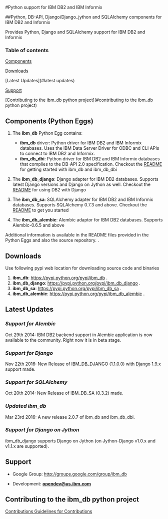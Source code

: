 #Python support for IBM DB2 and IBM Informix 

##Python, DB-API, Django/Django_jython and SQLAlchemy components for IBM DB2 and Informix

Provides Python, Django and SQLAlchemy support for IBM DB2 and Informix 

### Table of contents

[Components](#components)

[Downloads](#downloads)

[Latest Updates](#latest updates)

[Support](#support)

[Contributing to the ibm_db python project](#contributing to the ibm_db python project)

<a name='components'></a>
## Components (Python Eggs)

1. The **ibm_db** Python Egg contains:
   * **ibm_db** driver: Python driver for IBM DB2 and IBM Informix databases. Uses the IBM Data Server Driver for ODBC and CLI APIs to connect to IBM DB2 and Informix. 
   * **ibm_db_dbi**: Python driver for IBM DB2 and IBM Informix databases that complies to the DB-API 2.0 specification.
   Checkout the [README](https://github.com/ibmdb/python-ibmdb/tree/master/IBM_DB/ibm_db) for getting started with ibm_db and ibm_db_dbi
 
2. The **ibm_db_django**: Django adapter for IBM DB2 databases. Supports latest Django versions and Django on Jython as well.
   Checkout the [README](https://github.com/ibmdb/python-ibmdb/tree/master/IBM_DB/ibm_db_django) for using DB2 with Django

3. The **ibm_db_sa**: SQLAlchemy adapter for IBM DB2 and IBM Informix databases. Supports SQLAlchemy 0.7.3 and above. 
   Checkout the [README](https://github.com/ibmdb/python-ibmdbsa/tree/master/ibm_db_sa) to get you started

4. The **ibm_db_alembic**: Alembic adaptor for IBM DB2 databases. Supports Alembic-0.6.5 and above

Additional information is available in the README files provided in the Python Eggs and also the source repository. .

<a name='downloads'></a>
## Downloads

Use following pypi web location for downloading source code and binaries
 1. **ibm_db**: https://pypi.python.org/pypi/ibm_db .
 2. **ibm_db_django**: https://pypi.python.org/pypi/ibm_db_django .
 3. **ibm_db_sa**: https://pypi.python.org/pypi/ibm_db_sa .
 4. **ibm_db_alembic**: https://pypi.python.org/pypi/ibm_db_alembic .

<a name='latest updates'></a>
## Latest Updates

### *Support for Alembic*
  Oct 29th 2014: IBM DB2 backend support in Alembic application is now available to the community. Right now it is in beta stage.

### *Support for Django*
  Nov 22th 2016: New Release of IBM_DB_DJANGO (1.1.0.0) with Django 1.9.x support made.

### *Support for SQLAlchemy*
  Oct 20th 2014: New Release of IBM_DB_SA (0.3.2) made.

### *Updated ibm_db*
  Mar 23rd 2016: A new release 2.0.7 of ibm_db and ibm_db_dbi.

### *Support for Django on Jython*
  ibm_db_django supports Django on Jython (on Jython-Django v1.0.x and v1.1.x are supported).


<a name='support'></a>
## Support

 * Google Group: http://groups.google.com/group/ibm_db
   
 * Development: **opendev@us.ibm.com**

<a name='contributing to the ibm_db python project'></a>
## Contributing to the ibm_db python project
[Contributions Guidelines for Contributions](https://github.com/ibmdb/python-ibmdb/blob/master/Contributions.md)


